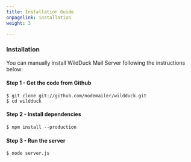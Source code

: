 ```yaml
---
title: Installation Guide
onpagelink: installation
weight: 3

---
```

### Installation

You can manually install WildDuck Mail Server following the instructions below:

#### Step 1 - Get the code from Github
```
$ git clone git://github.com/nodemailer/wildduck.git
$ cd wildduck
```
#### Step 2 - Install dependencies
```
$ npm install --production
```
#### Step 3 - Run the server
```
$ node server.js
```